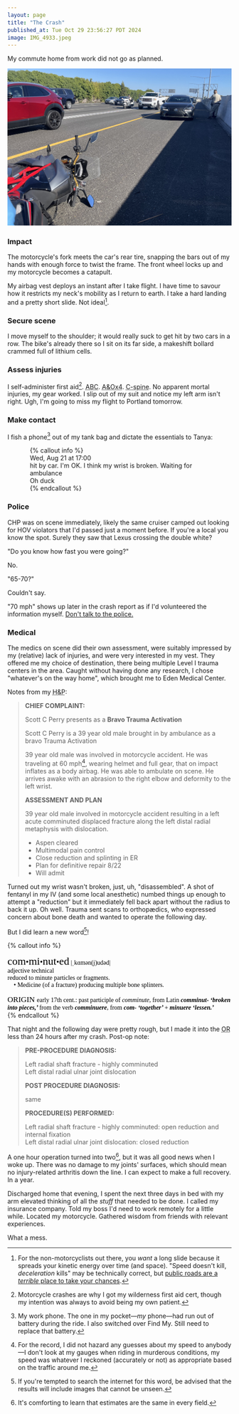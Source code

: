 ```yaml
---
layout: page
title: "The Crash"
published_at: Tue Oct 29 23:56:27 PDT 2024
image: IMG_4933.jpeg
---
```


My commute home from work did not go as planned.

![Crash scene looking south on I-880 northbound in Hayward from the median shoulder, motorcycle partially cropped bottom left lying on its side, the Lexus that hit me parked in the middle. Dense traffic crawling past.](IMG_4933.jpeg)

### Impact

The motorcycle's fork meets the car's rear tire, snapping the bars out of my hands with enough force to twist the frame. The front wheel locks up and my motorcycle becomes a catapult.

My airbag vest deploys an instant after I take flight. I have time to savour how it restricts my neck's mobility as I return to earth. I take a hard landing and a pretty short slide. Not ideal[^ideal].

### Secure scene

I move myself to the shoulder; it would really suck to get hit by two cars in a row. The bike's already there so I sit on its far side, a makeshift bollard crammed full of lithium cells.

### Assess injuries

I self-administer first aid[^wilderness]. <abbr title="Airway, Breathing, Circulation">ABC</abbr>. <abbr title="Alert and Oriented, ⁴⁄₄">A&Ox4</abbr>. <abbr title="Cervical spine">C-spine</abbr>. No apparent mortal injuries, my gear worked. I slip out of my suit and notice my left arm isn't right. Ugh, I'm going to miss my flight to Portland tomorrow.

### Make contact

I fish a phone[^phone] out of my tank bag and dictate the essentials to Tanya:

<div class="imessage" style="margin-left: 10%; margin-right: 10%">
{% callout info %}
<div class="timestamp">Wed, Aug 21 at 17:00</div>

<div class="message-container">
<div class="bubble">hit by car. I'm OK. I think my wrist is broken. Waiting for ambulance</div>
</div>

<div class="reply-container">
    <div class="bubble">Oh duck</div>
</div>
{% endcallout %}
</div>

### Police

CHP was on scene immediately, likely the same cruiser camped out looking for HOV violators that I'd passed just a moment before. If you're a local you know the spot. Surely they saw that Lexus crossing the double white?

"Do you know how fast you were going?"

No.

"65-70?"

Couldn't say.

"70 mph" shows up later in the crash report as if I'd volunteered the information myself. [Don't talk to the police.](https://www.youtube.com/watch?v=d-7o9xYp7eE)

### Medical

The medics on scene did their own assessment, were suitably impressed by my (relative) lack of injuries, and were very interested in my vest. They offered me my choice of destination, there being multiple Level I trauma centers in the area. Caught without having done any research, I chose "whatever's on the way home", which brought me to Eden Medical Center.

Notes from my <abbr title="History and Physical examination">H&P</abbr>:

> **CHIEF COMPLAINT:**
>
> Scott C Perry presents as a **Bravo Trauma Activation**
>
> Scott C Perry is a 39 year old male brought in by ambulance as a bravo Trauma Activation
>
> 39 year old male was involved in motorcycle accident. He was traveling at 60 mph[^allegedly], wearing helmet and full gear, that on impact inflates as a body airbag. He was able to ambulate on scene. He arrives awake with an abrasion to the right elbow and deformity to the left wrist.
>
> **ASSESSMENT AND PLAN**
>
> 39 year old male involved in motorcycle accident resulting in a left acute comminuted displaced fracture along the left distal radial metaphysis with dislocation.
>
> * Aspen cleared
> * Multimodal pain control
> * Close reduction and splinting in ER
> * Plan for definitive repair 8/22
> * Will admit

Turned out my wrist wasn't broken, just, uh,  "disassembled". A shot of fentanyl in my IV (and some local anesthetic) numbed things up enough to attempt a "reduction" but it immediately fell back apart without the radius to back it up. Oh well. Trauma sent scans to orthopædics, who expressed concern about bone death and wanted to operate the following day.

But I did learn a new word[^search]!

{% callout info %}
<div class="defs"><span class="Apple-style-span" style="border-collapse: separate; color: rgb(0, 0, 0); font-family: Times; font-style: normal; font-variant: normal; font-weight: normal; letter-spacing: normal; line-height: normal; orphans: 2; text-align: auto; text-indent: 0px; text-transform: none; white-space: normal; widows: 2; word-spacing: 0px; -webkit-border-horizontal-spacing: 0px; -webkit-border-vertical-spacing: 0px; -webkit-text-decorations-in-effect: none; -webkit-text-stroke-width: 0px; "><!-- wordid: 15548--><div class="def"><span class="def" style="font-family: Baskerville; "><span class="hwGrp" d:priority="2" style="font-weight: normal; "><span class="hw" d:priority="2" d:dhw="1" style="font-size: 1.5rem; ">com<span class="hsb" style="font-size: 75%; ">•</span>mi<span class="hsb" style="font-size: 75%; ">•</span>nut<span class="hsb" style="font-size: 75%; ">•</span>ed</span><span class="pronGrp" d:priority="2" style="font-weight: normal; "><span class="pr" d:pr="US" type="US" style="font-family: HiraMinPro-W3; display: none; "> |ˈkäməˌn(y)oōtəd|</span><span class="pr" d:pr="US_IPA" type="US_IPA" style="font-family: HiraMinPro-W3; "> |ˌkɑmən(j)udəd|</span><span class="pr" d:pr="UK_IPA" type="UK_IPA" style="font-family: HiraMinPro-W3; display: none; "> |ˌkɒmɪnjuːtɪd|</span></span></span><span class="SB" style="display: block; margin-left: 1em; text-indent: -1em; "><span class="prelim"><span class="ps" d:ps="1" style="font-weight: normal; "> adjective </span><span class="regLabel" style="font-family: HelveticaNeue-Light; "> technical </span></span><span class="sense" d:abs="1" style="display: block; "> <span class="def" style="font-weight: normal; "> reduced to minute particles or fragments. </span><span class="specUse" d:priority="2" style="display: block; text-indent: 0px; "><span class="MS" style="display: block; "><span class="lbl" style="font-family: LucidaGrande; ">  • </span><span class="subjLabel" style="font-family: HelveticaNeue-Light; "> Medicine </span><span class="def" style="font-weight: normal; "> (of a fracture) producing multiple bone splinters. </span></span></span></span></span><span class="etymBlock" d:priority="2" style="display: block; margin-top: 1em; text-indent: 0px; "><span class="lbl" style="font-size: 1.1rem; ">ORIGIN  </span><span class="date" style="font-weight: normal; ">early 17th cent.</span>: past participle of<span class="italic" style="font-style: italic"> comminute</span>, from<span class="lang" style="font-weight: normal; "> Latin </span><span class="ff" style="font-weight: 600; font-style: italic; "> comminut- </span><span class="trans" style="font-weight: 600; font-style: italic; "> ‘broken into pieces,’ </span>from the verb<span class="ff" style="font-weight: 600; font-style: italic; "> comminuere</span>, from<span class="ff" style="font-weight: 600; font-style: italic; "> com- </span><span class="trans" style="font-weight: 600; font-style: italic; "> ‘together’ </span>+<span class="ff" style="font-weight: 600; font-style: italic; "> minuere </span><span class="trans" style="font-weight: 600; font-style: italic; "> ‘lessen.’ </span></span></span></div></span></div>
{% endcallout %}

That night and the following day were pretty rough, but I made it into the <abbr title="Operating Room">OR</abbr> less than 24 hours after my crash. Post-op note:

> **PRE-PROCEDURE DIAGNOSIS:**
>
> Left radial shaft fracture - highly comminuted<br />
> Left distal radial ulnar joint dislocation
>
> **POST PROCEDURE DIAGNOSIS:**
>
> same
>
> **PROCEDURE(S) PERFORMED:**
>
> Left radial shaft fracture - highly comminuted: open reduction and internal fixation<br />
> Left distal radial ulnar joint dislocation: closed reduction

A one hour operation turned into two[^estimates], but it was all good news when I woke up. There was no damage to my joints' surfaces, which should mean no injury-related arthritis down the line. I can expect to make a full recovery. In a year.

Discharged home that evening, I spent the next three days in bed with my arm elevated thinking of all the _stuff_ that needed to be done. I called my insurance company. Told my boss I'd need to work remotely for a little while. Located my motorcycle. Gathered wisdom from friends with relevant experiences.

What a mess.

[^ideal]: For the non-motorcyclists out there, you _want_ a long slide because it spreads your kinetic energy over time (and space). "Speed doesn't kill, _deceleration_ kills" may be technically correct, but [public roads are a _terrible_ place to take your chances](https://www.youtube.com/watch?v=VruWHHEnZGw).
[^wilderness]: Motorcycle crashes are why I got my wilderness first aid cert, though my intention was always to avoid being my own patient.
[^phone]: My work phone. The one in my pocket—_my_ phone—had run out of battery during the ride. I also switched over Find My. Still need to replace that battery.
[^allegedly]: For the record, I did not hazard any guesses about my speed to anybody—I don't look at my gauges when riding in murderous conditions, my speed was whatever I reckoned (accurately or not) as appropriate based on the traffic around me.
[^search]: If you're tempted to search the internet for this word, be advised that the results will include images that cannot be unseen.
[^estimates]: It's comforting to learn that estimates are the same in every field.
